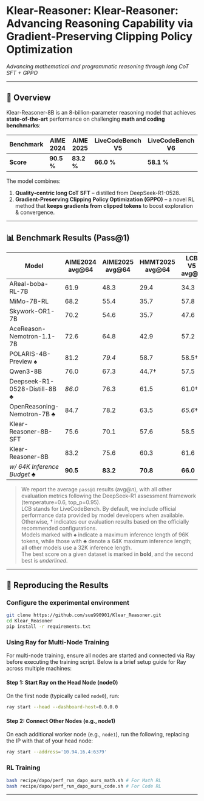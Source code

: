 # Klear-Reasoner: Klear-Reasoner: Advancing Reasoning Capability via Gradient-Preserving Clipping Policy Optimization
*Advancing mathematical and programmatic reasoning through long CoT SFT + GPPO*

---

<!-- ## 🚀 Quick Links
| Resource | Link |
|---|---|
| 🤗 Model Hub | [Klear-Reasoner-8B](https://huggingface.co/klear-team/klear-reasoner-8b) |
| 📄 Technical Report | [arXiv:250x.xxxxx](https://arxiv.org/abs/250x.xxxxx) |
| 🐛 Issues & Discussions | [GitHub Issues](https://github.com/klear-team/klear-reasoner/issues) |
| 📧 Contact | klear-reasoner@kuaishou.com |

--- -->

## 📌 Overview
Klear-Reasoner-8B is an 8-billion-parameter reasoning model that achieves **state-of-the-art** performance on challenging **math and coding benchmarks**:

| Benchmark | AIME 2024 | AIME 2025 | LiveCodeBench V5 | LiveCodeBench V6 |
|---|---|---|---|---|
| **Score** | **90.5 %** | **83.2 %** | **66.0 %** | **58.1 %** |

The model combines:
1. **Quality-centric long CoT SFT** – distilled from DeepSeek-R1-0528.
2. **Gradient-Preserving Clipping Policy Optimization (GPPO)** – a novel RL method that **keeps gradients from clipped tokens** to boost exploration & convergence.

---

<!-- ## 🛠️ Installation & Usage

### 1. Install Dependencies
```bash
pip install -r requirements.txt
``` -->

<!-- ### 2. Load Model & Generate
```python
from transformers import AutoTokenizer, AutoModelForCausalLM
import torch

model_name = "klear-team/klear-reasoner-8b"
tokenizer = AutoTokenizer.from_pretrained(model_name)
model = AutoModelForCausalLM.from_pretrained(
    model_name,
    torch_dtype=torch.bfloat16,
    device_map="auto"
)

prompt = "Prove that for all positive integers n, n^3 + 2n is divisible by 3."
messages = [{"role": "user", "content": prompt}]
inputs = tokenizer.apply_chat_template(messages, return_tensors="pt").to(model.device)

outputs = model.generate(
    inputs,
    max_new_tokens=8192,
    temperature=0.6,
    top_p=0.95,
    do_sample=True
)
print(tokenizer.decode(outputs[0], skip_special_tokens=True))
```

--- -->

## 📊 Benchmark Results (Pass@1)

| Model | AIME2024<br>avg@64 | AIME2025<br>avg@64 | HMMT2025<br>avg@64 | LCB V5<br>avg@8 | LCB V6<br>avg@8 |
|-------|--------------------|--------------------|--------------------|-----------------|-----------------|
| AReal-boba-RL-7B | 61.9 | 48.3 | 29.4 | 34.3 | 31.0† |
| MiMo-7B-RL | 68.2 | 55.4 | 35.7 | 57.8 | 49.3 |
| Skywork-OR1-7B | 70.2 | 54.6 | 35.7 | 47.6 | 42.7 |
| AceReason-Nemotron-1.1-7B | 72.6 | 64.8 | 42.9 | 57.2 | 52.1 |
| POLARIS-4B-Preview ♠ | 81.2 | _79.4_ | 58.7 | 58.5† | 53.0† |
| Qwen3-8B | 76.0 | 67.3 | 44.7† | 57.5 | 48.4† |
| Deepseek-R1-0528-Distill-8B ♣ | _86.0_ | 76.3 | 61.5 | 61.0† | 51.6† |
| OpenReasoning-Nemotron-7B ♣ | 84.7 | 78.2 | 63.5 | _65.6_† | _56.3_† |
| Klear-Reasoner-8B-SFT | 75.6 | 70.1 | 57.6 | 58.5 | 49.6 |
| Klear-Reasoner-8B | 83.2 | 75.6 | 60.3 | 61.6 | 53.1 |
| *w/ 64K Inference Budget* ♣ | **90.5** | **83.2** | **70.8** | **66.0** | **58.1** |

> We report the average `pass@1` results (avg@_n_), with all other evaluation metrics following the DeepSeek-R1 assessment framework (temperature=0.6, top_p=0.95).  
> LCB stands for LiveCodeBench. By default, we include official performance data provided by model developers when available.  
> Otherwise, † indicates our evaluation results based on the officially recommended configurations.  
> Models marked with ♠ indicate a maximum inference length of 96K tokens, while those with ♣ denote a 64K maximum inference length; all other models use a 32K inference length.  
> The best score on a given dataset is marked in **bold**, and the second best is _underlined_.


---

## 🧪 Reproducing the Results
### Configure the experimental environment
```bash
git clone https://github.com/suu990901/Klear_Reasoner.git
cd Klear_Reasoner
pip install -r requirements.txt

```
### Using Ray for Multi-Node Training
For multi-node training​​, ensure ​​all nodes are started and connected via Ray​​ before executing the training script. Below is a brief setup guide for Ray across multiple machines:
#### Step 1: Start Ray on the Head Node (node0)

On the first node (typically called `node0`), run:

```bash
ray start --head --dashboard-host=0.0.0.0
```

#### Step 2: Connect Other Nodes (e.g., node1)

On each additional worker node (e.g., `node1`), run the following, replacing the IP with that of your head node:

```bash
ray start --address='10.94.16.4:6379'
```

### RL Training
```bash
bash recipe/dapo/perf_run_dapo_ours_math.sh # For Math RL
bash recipe/dapo/perf_run_dapo_ours_code.sh # For Code RL
```
---

<!-- ## 🔍 Key Techniques
| Component | Description |
|---|---|
| **GPPO** | Gradient-Preserving Clipping Policy Optimization. Retains clipped-token gradients; stabilizes training while boosting exploration. |
| **Soft Reward** | For code tasks, reward = (passed tests / total tests) instead of binary 0/1. |
| **Zero-Advantage Filtering** | Removes prompt groups whose advantages are all zero → clearer gradients. |
| **YaRN Extension** | Extends context to 64 K tokens during inference for better long-CoT reasoning. | -->


<!-- --- -->

<!-- ## 🤝 Citation
```bibtex
@misc{klear2025reasoner,
  title={Klear-Reasoner: Advancing Reasoning Capability via Gradient-Preserving Clipping Policy Optimization},
  author={Su, Zhenpeng and Pan, Leiyu and Bai, Xue and Liu, Dening and Dong, Guanting and Huang, Jiaming and Hu, Wenping and Zhang, Fuzheng and Zhou, Guorui},
  year={2025},
  eprint={250x.xxxxx},
  archivePrefix={arXiv},
  primaryClass={cs.CL}
}
``` -->

<!-- --- -->

